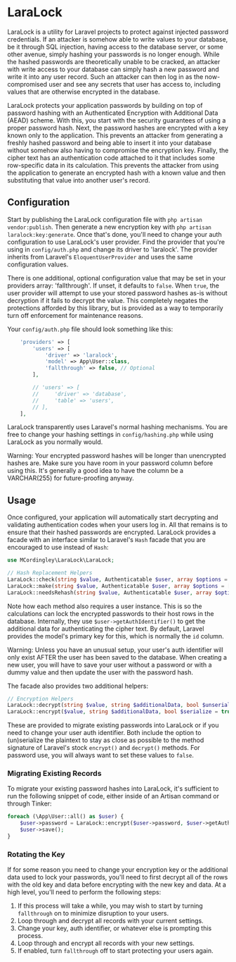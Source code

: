# LaraLock

LaraLock is a utility for Laravel projects to protect against injected password credentials. If an attacker is somehow
able to write values to your database, be it through SQL injection, having access to the database server, or some other
avenue, simply hashing your passwords is no longer enough. While the hashed passwords are theoretically unable to be
cracked, an attacker with write access to your database can simply hash a new password and write it into any user record.
Such an attacker can then log in as the now-compromised user and see any secrets that user has access to, including
values that are otherwise encrypted in the database.

LaraLock protects your application passwords by building on top of password hashing with an Authenticated Encryption
with Additional Data (AEAD) scheme. With this, you start with the security guarantees of using a proper password hash.
Next, the password hashes are encrypted with a key known only to the application. This prevents an attacker from
generating a freshly hashed password and being able to insert it into your database without somehow also having to
compromise the encryption key. Finally, the cipher text has an authentication code attached to it that includes some
row-specific data in its calculation. This prevents the attacker from using the application to generate an encrypted
hash with a known value and then substituting that value into another user's record.

## Configuration

Start by publishing the LaraLock configuration file with `php artisan vendor:publish`. Then generate a new encryption
key with `php artisan laralock:key:generate`. Once that's done, you'll need to change your auth configuration to use
LaraLock's user provider. Find the provider that you're using in `config/auth.php` and change its driver to 'laralock'.
The provider inherits from Laravel's `EloquentUserProvider` and uses the same configuration values.

There is one additional, optional configuration value that may be set in your providers array: 'fallthrough'. If unset,
it defaults to `false`. When `true`, the user provider will attempt to use your stored password hashes as-is without
decryption if it fails to decrypt the value. This completely negates the protections afforded by this library, but is
provided as a way to temporarily turn off enforcement for maintenance reasons.

Your `config/auth.php` file should look something like this:

```php
    'providers' => [
        'users' => [
            'driver' => 'laralock',
            'model' => App\User::class,
            'fallthrough' => false, // Optional
        ],

        // 'users' => [
        //     'driver' => 'database',
        //     'table' => 'users',
        // ],
    ],
```

LaraLock transparently uses Laravel's normal hashing mechanisms. You are free to change your hashing settings in
`config/hashing.php` while using LaraLock as you normally would.

Warning: Your encrypted password hashes will be longer than unencrypted hashes are. Make sure you have room in your
password column before using this. It's generally a good idea to have the column be a VARCHAR(255) for future-proofing
anyway.

## Usage

Once configured, your application will automatically start decrypting and validating authentication codes when your
users log in. All that remains is to ensure that their hashed passwords are encrypted. LaraLock provides a facade with
an interface similar to Laravel's `Hash` facade that you are encouraged to use instead of `Hash`:

```php
use MCordingley\LaraLock\LaraLock;

// Hash Replacement Helpers
LaraLock::check(string $value, Authenticatable $user, array $options = [])
LaraLock::make(string $value, Authenticatable $user, array $options = [])
LaraLock::needsRehash(string $value, Authenticatable $user, array $options = [])
```

Note how each method also requires a user instance. This is so the calculations can lock the encrypted passwords to
their host rows in the database. Internally, they use `$user->getAuthIdentifier()` to get the additional data for
authenticating the cipher text. By default, Laravel provides the model's primary key for this, which is normally the `id` column.

Warning: Unless you have an unusual setup, your user's auth identifier will only exist AFTER the user has been saved to
the database. When creating a new user, you will have to save your user without a password or with a dummy value and
then update the user with the password hash.

The facade also provides two additional helpers:

```php
// Encryption Helpers
LaraLock::decrypt(string $value, string $additionalData, bool $unserialize = true)
LaraLock::encrypt($value, string $additionalData, bool $serialize = true)
```

These are provided to migrate existing passwords into LaraLock or if you need to change your user auth identifier. Both
include the option to (un)serialize the plaintext to stay as close as possible to the method signature of Laravel's
stock `encrypt()` and `decrypt()` methods. For password use, you will always want to set these values to `false`.

### Migrating Existing Records

To migrate your existing password hashes into LaraLock, it's sufficient to run the following snippet of code, either
inside of an Artisan command or through Tinker:

```php
foreach (\App\User::all() as $user) {
    $user->password = LaraLock::encrypt($user->password, $user->getAuthIdentifier(), false);
    $user->save();
}
```

### Rotating the Key

If for some reason you need to change your encryption key or the additional data used to lock your passwords, you'll
need to first decrypt all of the rows with the old key and data before encrypting with the new key and data. At a high
level, you'll need to perform the following steps:

1. If this process will take a while, you may wish to start by turning `fallthrough` on to minimize disruption to your
   users.
2. Loop through and decrypt all records with your current settings.
3. Change your key, auth identifier, or whatever else is prompting this process.
4. Loop through and encrypt all records with your new settings.
5. If enabled, turn `fallthrough` off to start protecting your users again.